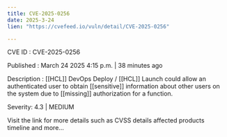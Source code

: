 ```yaml
---
title: CVE-2025-0256
date: 2025-3-24
lien: "https://cvefeed.io/vuln/detail/CVE-2025-0256"

---
```


CVE ID : CVE-2025-0256

Published :  March 24
2025
4:15 p.m. | 38 minutes ago

Description : [[HCL]] DevOps Deploy / [[HCL]] Launch could allow an authenticated user to obtain [[sensitive]] information about other users on the system due to [[missing]] authorization for a function.

Severity: 4.3 | MEDIUM

Visit the link for more details
such as CVSS details
affected products
timeline
and more...
